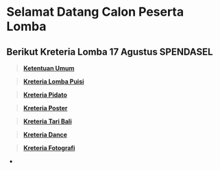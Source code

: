 # Selamat Datang Calon Peserta Lomba








## Berikut Kreteria Lomba 17 Agustus SPENDASEL

> __[Ketentuan Umum](https://pages.github.com/)__

> __[Kreteria Lomba Puisi](https://github.com/arta678/kreterialomba/blob/master/page/Puisi.md)__

> __[Kreteria Pidato](https://pages.github.com/)__

> __[Kreteria Poster](https://pages.github.com/)__

> __[Kreteria Tari Bali](https://pages.github.com/)__

> __[Kreteria Dance](https://pages.github.com/)__

> __[Kreteria Fotografi](https://pages.github.com/)__


























-
